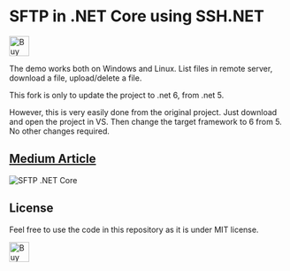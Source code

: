 # SFTP in .NET Core using SSH.NET

<a href='https://ko-fi.com/changhuixu' target='_blank'><img height='36' style='border:0px;height:36px;' src='https://cdn.ko-fi.com/cdn/kofi3.png?v=2' border='0' alt='Buy Me a Coffee at ko-fi.com' /></a>

The demo works both on Windows and Linux. List files in remote server, download a file, upload/delete a file.

This fork is only to update the project to .net 6, from .net 5.

However, this is very easily done from the original project.  Just download and open the project in VS.  Then change the target framework to 6 from 5.  No other changes required.

## [Medium Article](https://codeburst.io/working-with-sftp-in-net-core-f1f464ab06f8)

![SFTP .NET Core](./sftp.png)

## License

Feel free to use the code in this repository as it is under MIT license.

<a href='https://ko-fi.com/changhuixu' target='_blank'><img height='36' style='border:0px;height:36px;' src='https://cdn.ko-fi.com/cdn/kofi3.png?v=2' border='0' alt='Buy Me a Coffee at ko-fi.com' /></a>
